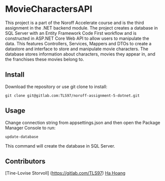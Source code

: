 # MovieCharactersAPI

This project is a part of the Noroff Accelerate course and is the third assignment in the .NET backend module. The project creates a database in SQL Server with an Entity Framework Code First workflow and is constructed in ASP.NET Core Web API to allow users to manipulate the data. This features Controllers, Services, Mappers and DTOs to create a datastore and interface to store and manipulate movie characters. The database stores information about characters, movies they appear in, and the franchises these movies belong to.

## Install

Download the repository or use git clone to install:
```
git clone git@gitlab.com:TLS97/noroff-assignment-5-dotnet.git
```

## Usage

Change connection string from appsettings.json and then open the Package Manager Console to run:
```
update-database
```

This command will create the database in SQL Server.

## Contributors

[Tine-Lovise Storvoll] (https://gitlab.com/TLS97)
[Ha Hoang](https://gitlab.com/hhoan)